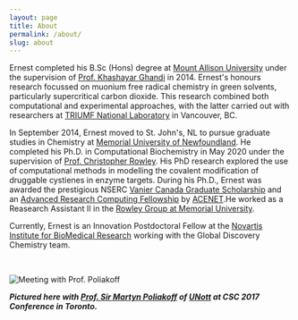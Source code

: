 ```yaml
---
layout: page
title: About 
permalink: /about/
slug: about 
---
```


Ernest completed his B.Sc (Hons) degree at <a href="https://www.mta.ca/" target="_blank">Mount Allison University</a> under the supervision of <a href="https://www.mta.ca/Community/Bios/Khashayar_Ghandi/Khashayar_Ghandi/" target="_blank">Prof. Khashayar Ghandi</a> in 2014. Ernest's honours research focussed on muonium free radical chemistry in green solvents, particularly supercritical carbon dioxide. This research combined both computational and experimental approaches, with the latter carried out with researchers at <a href="http://www.triumf.ca/" target="_blank">TRIUMF National Laboratory</a> in Vancouver, BC.
 
In September 2014, Ernest moved to St. John's, NL to pursue graduate studies in Chemistry at <a href="http://www.mun.ca/" target="_blank">Memorial University of Newfoundland</a>. He completed his Ph.D. in Computational Biochemistry in May 2020 under the supervision of <a href="https://www.rowleygroup.net/blogpi/2017/7/1/christopher-rowley" target="_blank">Prof. Christopher Rowley</a>. His PhD research explored the use of computational methods in modelling the covalent modification of druggable cystienes in enzyme targets. During his Ph.D., Ernest was awarded the prestigious NSERC <a href="http://www.vanier.gc.ca/en/home-accueil.html" target="_blank">Vanier Canada Graduate Scholarship</a> and an <a href="https://www.ace-net.ca/wiki/ACENET_Research_Fellowship_Program" target="_blank">Advanced Research Computing Fellowship</a> by <a href="https://www.ace-net.ca/" target="_blank">ACENET</a>.He worked as a Reasearch Assistant II in the <a href="https://www.rowleygroup.net/" target="_blank">Rowley Group at Memorial University</a>.

Currently, Ernest is an Innovation Postdoctoral Fellow at the <a href="https://www.rowleygroup.net/" target="_blank">Novartis Institute for BioMedical Research</a> working with the Global Discovery Chemistry team.

<br />

![Meeting with Prof. Poliakoff](../images/CSC-2017.JPG)

***Pictured here with <a href="https://en.wikipedia.org/wiki/Martyn_Poliakoff" target="_blank">Prof. Sir Martyn Poliakoff</a> of <a href="https://www.nottingham.ac.uk/" target="_blank">UNott</a> at CSC 2017 Conference in Toronto.***






